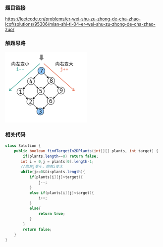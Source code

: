 ### 题目链接

https://leetcode.cn/problems/er-wei-shu-zu-zhong-de-cha-zhao-lcof/solutions/95306/mian-shi-ti-04-er-wei-shu-zu-zhong-de-cha-zhao-zuo/



### 解题思路

![image-20240705010130769](剑指offer04.二维数组中的查找.assets/image-20240705010130769.png)



### 相关代码

```java
class Solution {
    public boolean findTargetIn2DPlants(int[][] plants, int target) {
        if(plants.length==0) return false;
       int i = 0,j = plants[0].length-1;
       //向左j变小，向右i变大
       while(j>=0&&i<plants.length){
           if(plants[i][j]>target){
               j--;
           }
           else if(plants[i][j]<target){
               i++;
           }
           else{
               return true;
           }
        }
        return false;
    }
}
```

